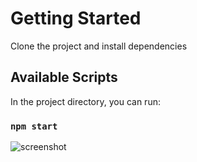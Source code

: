 # Getting Started 

Clone the project and install dependencies

## Available Scripts

In the project directory, you can run:

### `npm start`

![screenshot](https://github.com/devrajkhanra/todolist/assets/47315396/66e6acfa-adb0-437f-9f88-09ee9df6f47d)
